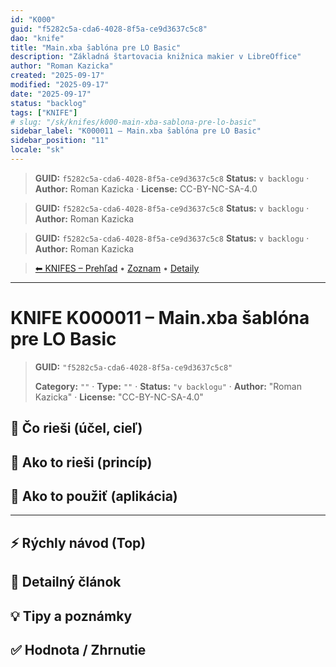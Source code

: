 ```yaml
---
id: "K000"
guid: "f5282c5a-cda6-4028-8f5a-ce9d3637c5c8"
dao: "knife"
title: "Main.xba šablóna pre LO Basic"
description: "Základná štartovacia knižnica makier v LibreOffice"
author: "Roman Kazicka"
created: "2025-09-17"
modified: "2025-09-17"
date: "2025-09-17"
status: "backlog"
tags: ["KNIFE"]
# slug: "/sk/knifes/k000-main-xba-sablona-pre-lo-basic"
sidebar_label: "K000011 – Main.xba šablóna pre LO Basic"
sidebar_position: "11"
locale: "sk"
---
```

<!-- body:start -->

<!-- fm-visible: start -->
> **GUID:** `f5282c5a-cda6-4028-8f5a-ce9d3637c5c8`
> **Status:** `v backlogu` · **Author:** Roman Kazicka · **License:** CC-BY-NC-SA-4.0
<!-- fm-visible: end -->
<!-- body:start -->

<!-- fm-visible: start -->
> **GUID:** `f5282c5a-cda6-4028-8f5a-ce9d3637c5c8`
> **Status:** `v backlogu` · **Author:** Roman Kazicka
<!-- fm-visible: end -->
<!-- body:start -->

<!-- fm-visible: start -->
> **GUID:** `f5282c5a-cda6-4028-8f5a-ce9d3637c5c8`
> **Status:** `v backlogu` · **Author:** Roman Kazicka
<!-- fm-visible: end -->
<!-- body:start -->

<!-- nav:knifes -->
> [⬅ KNIFES – Prehľad](../overview.md) • [Zoznam](../KNIFE_Overview_List.md) • [Detaily](../KNIFE_Overview_Details.md)
---
# KNIFE K000011 – Main.xba šablóna pre LO Basic
<!-- fm-visible: start -->

> **GUID:** `"f5282c5a-cda6-4028-8f5a-ce9d3637c5c8"`
>   
> **Category:** `""` · **Type:** `""` · **Status:** `"v backlogu"` · **Author:** "Roman Kazicka" · **License:** "CC-BY-NC-SA-4.0"
<!-- fm-visible: end -->


## 🎯 Čo rieši (účel, cieľ)

## 🧩 Ako to rieši (princíp)

## 🧪 Ako to použiť (aplikácia)

---

## ⚡ Rýchly návod (Top)

## 📜 Detailný článok

## 💡 Tipy a poznámky

## ✅ Hodnota / Zhrnutie
